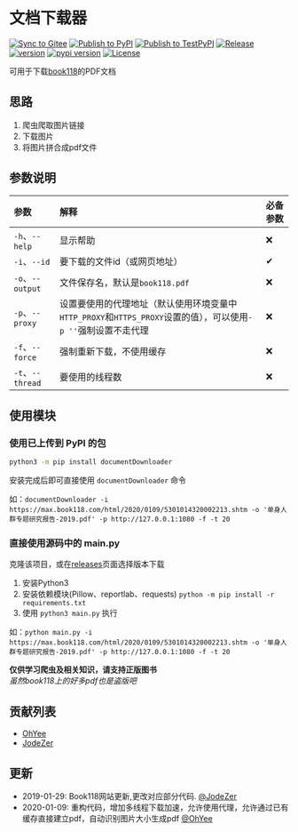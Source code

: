 # 文档下载器

[![Sync to Gitee](https://github.com/OhYee/documentDownloader/workflows/Sync%20to%20Gitee/badge.svg)](https://gitee.com/OhYee/documentDownloader) [![Publish to PyPI](https://github.com/OhYee/documentDownloader/workflows/Publish%20to%20PyPI/badge.svg)](https://pypi.org/project/documentDownloader/) [![Publish to TestPyPI](https://github.com/OhYee/documentDownloader/workflows/Publish%20to%20TestPyPI/badge.svg)](https://test.pypi.org/project/documentDownloader/) [![Release](https://github.com/OhYee/documentDownloader/workflows/Release/badge.svg)](https://github.com/OhYee/documentDownloader/releases)   
[![version](https://img.shields.io/github/v/tag/OhYee/documentDownloader)](https://github.com/OhYee/documentDownloader/tags) [![pypi version](https://img.shields.io/pypi/v/documentDownloader)](https://pypi.org/project/documentDownloader/) [![License](https://img.shields.io/github/license/OhYee/documentDownloader)](./LICENSE)  

可用于下载[book118](https://max.book118.com/)的PDF文档

## 思路

1. 爬虫爬取图片链接
2. 下载图片
3. 将图片拼合成pdf文件

## 参数说明

|参数             |解释                                                                                                |必备参数|
|:----------------|:--------------------------------------------------------------------------------------------------|:------|
|`-h`、`--help`   |显示帮助                                                                                            |❌     |
|`-i`、`--id`     |要下载的文件id（或网页地址）                                                                           |✔      |
|`-o`、`--output` |文件保存名，默认是`book118.pdf`                                                                       |❌     |
|`-p`、`--proxy`  |设置要使用的代理地址（默认使用环境变量中`HTTP_PROXY`和`HTTPS_PROXY`设置的值），可以使用`-p ''`强制设置不走代理 |❌     |
|`-f`、`--force`  |强制重新下载，不使用缓存                                                                               |❌     |
|`-t`、`--thread` |要使用的线程数                                                                                        |❌    |

## 使用模块

### 使用已上传到 PyPI 的包
```bash
python3 -m pip install documentDownloader
```

安装完成后即可直接使用 `documentDownloader` 命令

如：`documentDownloader -i https://max.book118.com/html/2020/0109/5301014320002213.shtm -o '单身人群专题研究报告-2019.pdf' -p http://127.0.0.1:1080 -f -t 20`

### 直接使用源码中的 main.py 

克隆该项目，或在[releases](https://github.com/OhYee/documentDownloader/releases)页面选择版本下载

1. 安装Python3
2. 安装依赖模块(Pillow、reportlab、requests) `python -m pip install -r requirements.txt`
3. 使用 `python3 main.py` 执行

如：`python main.py -i https://max.book118.com/html/2020/0109/5301014320002213.shtm -o '单身人群专题研究报告-2019.pdf' -p http://127.0.0.1:1080 -f -t 20`

**仅供学习爬虫及相关知识，请支持正版图书**  
*虽然book118上的好多pdf也是盗版吧*

## 贡献列表

- [OhYee](https://github.com/OhYee)
- [JodeZer](https://github.com/JodeZer)

## 更新

- 2019-01-29: Book118网站更新,更改对应部分代码. [@JodeZer](https://github.com/JodeZer)
- 2020-01-09: 重构代码，增加多线程下载加速，允许使用代理，允许通过已有缓存直接建立pdf，自动识别图片大小生成pdf [@OhYee](https://github.com/OhYee)